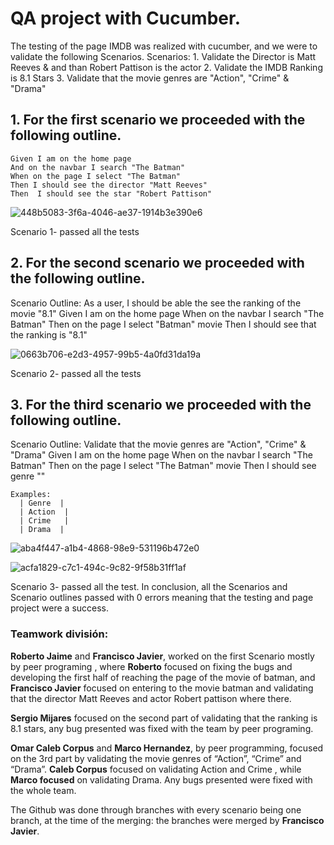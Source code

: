 # QA project with Cucumber. 

The testing of the page IMDB was realized with cucumber,  and we were to validate the following Scenarios.
Scenarios:
            1. Validate the Director is Matt Reeves & and than Robert Pattison is the actor
            2. Validate the IMDB Ranking is 8.1 Stars
            3. Validate that the movie genres are "Action", "Crime" & "Drama"


## 1. For the first scenario we proceeded with the following outline.
    Given I am on the home page
    And on the navbar I search "The Batman"
    When on the page I select "The Batman"
    Then I should see the director "Matt Reeves" 
    Then  I should see the star "Robert Pattison"

![448b5083-3f6a-4046-ae37-1914b3e390e6](https://user-images.githubusercontent.com/94151927/166002392-67733d6f-dd80-4ad7-bf8f-e7ecd4062877.jpg)






Scenario 1- passed all the tests

## 2. For the second scenario we proceeded with the following outline. 

  Scenario Outline: As a user, I should be able the see the ranking of the movie "8.1"
    Given I am on the home page
    When on the navbar I search "The Batman"
    Then on the page I select "Batman" movie
    Then I should see that the ranking is "8.1"

![0663b706-e2d3-4957-99b5-4a0fd31da19a](https://user-images.githubusercontent.com/94151927/166002108-fdfd6c00-994f-4df3-a93f-72e1f6fbc642.jpg)


Scenario 2- passed all the tests

## 3. For the third scenario we proceeded with the following outline. 
 

  Scenario Outline: Validate that the movie genres are "Action", "Crime" & "Drama"
    Given I am on the home page
    When on the navbar I search "The Batman"
    Then on the page I select "The Batman" movie
    Then I should see genre "<Genre>"

    Examples:
      | Genre  |
      | Action  | 
      | Crime   |
      | Drama  |

![aba4f447-a1b4-4868-98e9-531196b472e0](https://user-images.githubusercontent.com/94151927/166002087-dfd038e8-042f-4d5d-b2d9-140bab72be11.jpg)
  
  
![acfa1829-c7c1-494c-9c82-9f58b31ff1af](https://user-images.githubusercontent.com/94151927/166001945-222254f3-030a-4298-8b14-2735024c0bb5.jpg)
  
 Scenario 3- passed all the test.
In conclusion, all the Scenarios and Scenario outlines passed with 0 errors  meaning that the testing and page project were a success. 



### Teamwork división:
**Roberto Jaime** and **Francisco Javier**, worked on the first Scenario mostly by peer programing ,  where **Roberto** focused on fixing the bugs  and developing the first half of reaching the page of the movie of batman, and **Francisco Javier** focused on entering to the movie batman and validating that the director Matt Reeves and actor Robert pattison where there.  

**Sergio Mijares** focused on the second part of validating that the ranking is 8.1 stars, any bug presented was fixed with the team by peer programing. 

**Omar Caleb Corpus** and **Marco Hernandez**, by peer programming, focused on the 3rd part by validating the movie genres of “Action”, “Crime” and “Drama”. 
**Caleb Corpus** focused on validating Action and Crime , while **Marco focused** on validating Drama.   Any bugs presented were fixed with the whole team. 

The Github was done through branches with every scenario being one branch, at the time of the merging: the branches were merged by **Francisco Javier**. 
